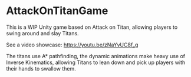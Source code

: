 # AttackOnTitanGame

This is a WIP Unity game based on Attack on Titan, allowing players to swing around and slay Titans.

See a video showcase: https://youtu.be/zNaYvUC8f_g

The titans use A* pathfinding, the dynamic animations make heavy use of Inverse Kinematics, allowing Titans to lean down and pick up players with their hands to swallow them.
